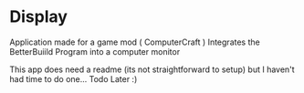 # Display
Application made for a game mod ( ComputerCraft )
Integrates the BetterBuiild Program into a computer monitor

This app does need a readme (its not straightforward to setup) but I haven't had time to do one... Todo Later :)

